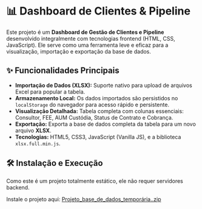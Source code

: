 # 📊  Dashboard de Clientes & Pipeline

Este projeto é um **Dashboard de Gestão de Clientes e Pipeline** desenvolvido integralmente com tecnologias frontend (HTML, CSS, JavaScript). Ele serve como uma ferramenta leve e eficaz para a visualização, importação e exportação da base de dados.

## ✨ Funcionalidades Principais

* **Importação de Dados (XLSX):** Suporte nativo para upload de arquivos Excel para popular a tabela.
* **Armazenamento Local:** Os dados importados são persistidos no `localStorage` do navegador para acesso rápido e persistente.
* **Visualização Detalhada:** Tabela completa com colunas essenciais: Consultor, FEE, AUM Custódia, Status de Contrato e Cobrança.
* **Exportação:** Exporta a base de dados completa da tabela para um novo arquivo **XLSX**.
* **Tecnologias:** HTML5, CSS3, JavaScript (Vanilla JS), e a biblioteca `xlsx.full.min.js`.

## 🛠️ Instalação e Execução

Como este é um projeto totalmente estático, ele não requer servidores backend.

Instale o projeto aqui: [Projeto_base_de_dados_temporária..zip](https://github.com/user-attachments/files/22728030/Projeto_base_de_dados_temporaria.zip)

